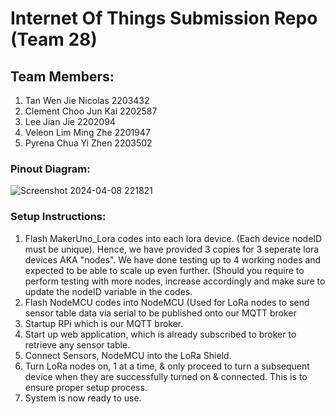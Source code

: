# Internet Of Things Submission Repo (Team 28)
## Team Members:
1. Tan Wen Jie Nicolas 2203432
2. Clement Choo Jun Kai 2202587
3. Lee Jian Jie 2202094
4. Veleon Lim Ming Zhe 2201947
5. Pyrena Chua Yi Zhen 2203502


### Pinout Diagram:
![Screenshot 2024-04-08 221821](https://github.com/purpies/T28_IOT_LoRa/assets/41365269/7d3da2c4-69b6-41c6-93ad-2860ed98623f)



### Setup Instructions:
1. Flash MakerUno_Lora codes into each lora device. (Each device nodeID must be unique).
Hence, we have provided 3 copies for 3 seperate lora devices AKA "nodes".
We have done testing up to 4 working nodes and expected to be able to scale up even further. (Should you require to perform testing with more nodes, increase accordingly and make sure to update the nodeID variable in the codes.
2. Flash NodeMCU codes into NodeMCU (Used for LoRa nodes to send sensor table data via serial to be published onto our MQTT broker
3. Startup RPi which is our MQTT broker.
4. Start up web application, which is already subscribed to broker to retrieve any sensor table.
5. Connect Sensors, NodeMCU into the LoRa Shield.
6. Turn LoRa nodes on, 1 at a time, & only proceed to turn a subsequent device when they are successfully turned on & connected. This is to ensure proper setup process.
7. System is now ready to use.

